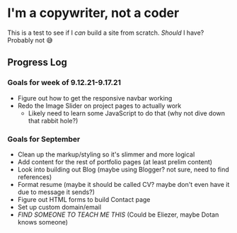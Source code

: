 # I'm a copywriter, not a coder
This is a test to see if I _can_ build a site from scratch. _Should_ I have? Probably not 😅

## Progress Log

### Goals for week of 9.12.21-9.17.21
- Figure out how to get the responsive navbar working
- Redo the Image Slider on project pages to actually work
  - Likely need to learn some JavaScript to do that (why not dive down that rabbit hole?)

### Goals for September
- Clean up the markup/styling so it's slimmer and more logical
- Add content for the rest of portfolio pages (at least prelim content)
- Look into building out Blog (maybe using Blogger? not sure, need to find references)
- Format resume (maybe it should be called CV? maybe don't even have it due to message it sends?)
- Figure out HTML forms to build Contact page
- Set up custom domain/email
- *FIND SOMEONE TO TEACH ME THIS* (Could be Eliezer, maybe Dotan knows someone)
